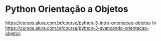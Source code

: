 # Python Orientação a Objetos
https://cursos.alura.com.br/course/python-3-intro-orientacao-objetos \n
https://cursos.alura.com.br/course/python-3-avancando-orientacao-objetos
